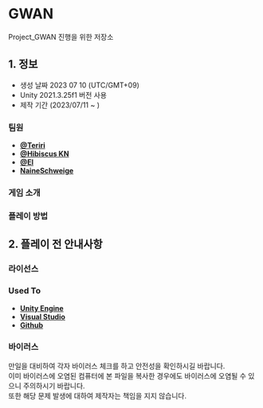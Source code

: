 # GWAN
Project_GWAN 진행을 위한 저장소

## 1. 정보
* 생성 날짜 2023 07 10 (UTC/GMT+09)
* Unity 2021.3.25f1 버전 사용
* 제작 기간 (2023/07/11 ~ )

### 팀원
* [**@Teriri**](https://github.com/Nuloi)
* [**@Hibiscus KN**](https://github.com/HibiscusKN)
* [**@El**](https://github.com/aeranixia)
* [**NaineSchweige**](https://github.com/NaineSchweige)

### 게임 소개

### 플레이 방법

## 2. 플레이 전 안내사항

### 라이선스

### Used To
* [**Unity Engine**](https://unity.com/kr)
* [**Visual Studio**](https://visualstudio.microsoft.com/ko/)
* [**Github**](https://github.com/)

### 바이러스
만일을 대비하여 각자 바이러스 체크를 하고 안전성을 확인하시길 바랍니다. <br>
이미 바이러스에 오염된 컴퓨터에 본 파일을 복사한 경우에도 바이러스에 오염될 수 있으니 주의하시기 바랍니다. <br>
또한 해당 문제 발생에 대하여 제작자는 책임을 지지 않습니다.
<br><br>
